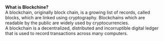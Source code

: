 <b>What is Blockchine? </b><br>
A blockchain, originally block chain, is a growing list of records, called blocks, which are linked using cryptography. 
Blockchains which are readable by the public are widely used by cryptocurrencies.<br>
A blockchain is a decentralized, distributed and incorruptible digital ledger that is used to record transactions across many computers.
